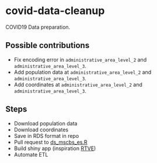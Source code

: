 # covid-data-cleanup

COVID19 Data preparation.

## Possible contributions

+ Fix encoding error in `administrative_area_level_2` and `administrative_area_level_3`.
+ Add population data at `administrative_area_level_2` and `administrative_area_level_3`.
+ Add coordinates at `administrative_area_level_2` and `administrative_area_level_3`.

## Steps



+ Download population data
+ Download coordinates
+ Save in RDS format in repo
+ Pull request to [ds_mscbs_es.R](https://github.com/covid19datahub/COVID19/blob/master/R/ds_mscbs_es.R)
+ Build shiny app (inspiration [RTVE](https://www.rtve.es/noticias/coronavirus-graficos-mapas-datos-covid-19-espana-mundo/))
+ Automate ETL

